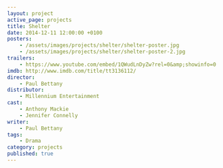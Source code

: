 ```yaml
---
layout: project
active_page: projects
title: Shelter
date: 2014-12-11 12:00:00 +0100
posters:
    - /assets/images/projects/shelter/shelter-poster.jpg
    - /assets/images/projects/shelter/shelter-poster-2.jpg
trailers:
    - https://www.youtube.com/embed/1QWudLnDyZw?rel=0&amp;showinfo=0
imdb: http://www.imdb.com/title/tt3136112/
director:
    - Paul Bettany
distributor:
    - Millennium Entertainment
cast:
    - Anthony Mackie
    - Jennifer Connelly
writer:
    - Paul Bettany
tags:
    - Drama
category: projects
published: true
---
```

